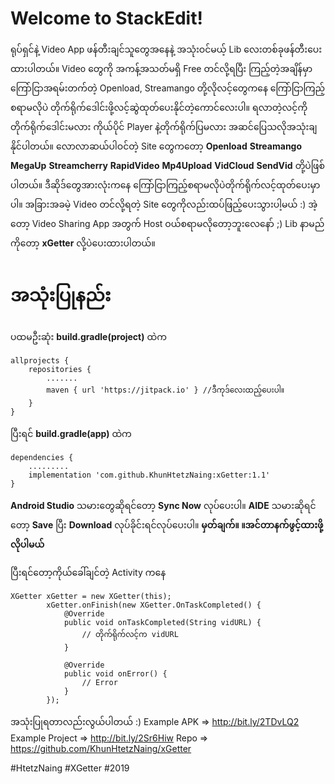 # Welcome to StackEdit!

ရုပ်ရှင်နဲ့ Video App ဖန်တီးချင်သူတွေအနေနဲ့ အသုံးဝင်မယ့် Lib လေးတစ်ခုဖန်တီးပေးထားပါတယ်။
Video တွေကို အကန့်အသတ်မရှိ Free တင်လို့ရပြီး ကြည့်တဲ့အချိန်မှာကြော်ငြာအရမ်းတက်တဲ့
Openload, Streamango တို့လိုလင့်တွေကနေ ကြော်ငြာကြည့်စရာမလိုပဲ
တိုက်ရိုက်ဒေါင်းဖို့လင့်ဆွဲထုတ်ပေးနိုင်တဲ့ကောင်လေးပါ။
ရလာတဲ့လင့်ကို တိုက်ရိုက်ဒေါင်းမလား ကိုယ်ပိုင် Player နဲ့တိုက်ရိုက်ပြမလား
အဆင်ပြေသလိုအသုံးချနိုင်ပါတယ်။
လောလာဆယ်ပါဝင်တဲ့ Site တွေကတော့
**Openload**
**Streamango**
**MegaUp**
**Streamcherry**
**RapidVideo**
**Mp4Upload**
**VidCloud**
**SendVid**
တို့ပဲဖြစ်ပါတယ်။
ဒီဆိုဒ်တွေအားလုံးကနေ ကြော်ငြာကြည့်စရာမလိုပဲတိုက်ရိုက်လင့်ထုတ်ပေးမှာပါ။
အခြားအခမဲ့ Video တင်လို့ရတဲ့ Site တွေကိုလည်းထပ်ဖြည့်ပေးသွားပါ့မယ် :)
အဲ့တော့ Video Sharing App အတွက် Host ဝယ်စရာမလိုတော့ဘူးလေနော် ;)
Lib နာမည်ကိုတော့ **xGetter** လို့ပဲပေးထားပါတယ်။

အသုံးပြုနည်း
===========
ပထမဦးဆုံး **build.gradle(project)** ထဲက

    allprojects {
        repositories {
            .......
            maven { url 'https://jitpack.io' } //ဒီကုဒ်လေးထည့်ပေးပါ။
        }
    }

ပြီးရင် **build.gradle(app)** ထဲက

    dependencies {
        .........
        implementation 'com.github.KhunHtetzNaing:xGetter:1.1'
    }

**Android Studio** သမားတွေဆိုရင်တော့ **Sync Now** လုပ်ပေးပါ။
**​AIDE** သမားဆိုရင်တော့ **Save** ပြီး **Download** လုပ်ခိုင်းရင်လုပ်ပေးပါ။
**မှတ်ချက်။  ။အင်တာနက်ဖွင့်ထားဖို့လိုပါမယ်**

ပြီးရင်တော့ကိုယ်ခေါ်ချင်တဲ့ Activity ကနေ

    XGetter xGetter = new XGetter(this);
            xGetter.onFinish(new XGetter.OnTaskCompleted() {
                @Override
                public void onTaskCompleted(String vidURL) {
                    // တိုက်ရိုက်လင့်က vidURL
                }
    
                @Override
                public void onError() {
                    // Error
                }
            });

အသုံးပြုရတာလည်းလွယ်ပါတယ် :)
Example APK => http://bit.ly/2TDvLQ2
Example Project => http://bit.ly/2Sr6Hiw
Repo => https://github.com/KhunHtetzNaing/xGetter

#HtetzNaing #XGetter #2019

